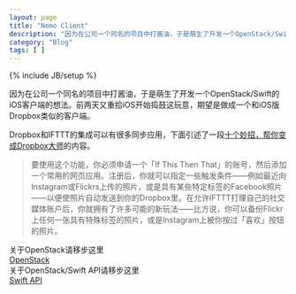 ```yaml
---
layout: page
title: "Nemo Client"
description: "因为在公司一个同名的项目中打酱油，于是萌生了开发一个OpenStack/Swift的iOS客户端的想法。前两天又重拾iOS开始捣鼓这玩意，期望是做成一个和iOS版Dropbox类似的客户端"
category: "Blog"
tags: [ ]
---
```

{% include JB/setup %}

因为在公司一个同名的项目中打酱油，于是萌生了开发一个OpenStack/Swift的iOS客户端的想法。前两天又重拾iOS开始捣鼓这玩意，期望是做成一个和iOS版Dropbox类似的客户端。

Dropbox和IFTTT的集成可以有很多同步应用，下面引述了一段[十个妙招，帮你变成Dropbox大师][1]的内容。
>要使用这个功能，你必须申请一个「If This Then That」的账号，然后添加一个常用的网页应用。注册后，你就可以指定一些触发条件——例如最近向Instagram或Flickrs上传的照片，或是具有某些特定标签的Facebook照片——以便使照片自动发送到你的Dropbox里。在允许IFTTT打理自己的社交媒体账户后，你就拥有了许多可能的新玩法——比方说，你可以备份Flickr上任何一张具有特殊标签的照片，或是Instagram上被你按过「喜欢」按钮的照片。


  
  
  
关于OpenStack请移步这里  
[OpenStack][2]  
关于OpenStack/Swift API请移步这里  
[Swift API][3]  


[1]:(http://lanielstudio.net/?p=1722)
[2]:(http://www.openstack.org)
[3]:(http://docs.openstack.org/api/openstack-object-storage/1.0/content/)

